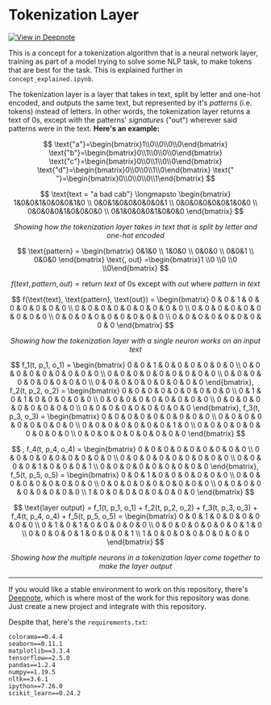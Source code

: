 # Tokenization Layer
[![View in Deepnote](https://deepnote.com/static/buttons/view-in-deepnote-white.svg)](https://deepnote.com/viewer/github/martinm07/tokenization-layer/blob/main/concept-explained.ipynb)

This is a concept for a tokenization algorithm that is a neural network layer, training as part of a model trying to solve some NLP task, to make tokens that are best for the task. This is explained further in `concept_explained.ipynb`.

The tokenization layer is a layer that takes in text, split by letter and one-hot encoded, and outputs the same text, but represented by it's *patterns* (i.e. tokens) instead of letters. In other words, the tokenization layer returns a text of 0s, except with the patterns' *signatures* ("out") wherever said patterns were in the text. **Here's an example:**

$$
\text{"a"}=\begin{bmatrix}1\\0\\0\\0\\0\end{bmatrix} \text{"b"}=\begin{bmatrix}0\\1\\0\\0\\0\end{bmatrix} \text{"c"}=\begin{bmatrix}0\\0\\1\\0\\0\end{bmatrix} \text{"d"}=\begin{bmatrix}0\\0\\0\\1\\0\end{bmatrix} 
\text{" "}=\begin{bmatrix}0\\0\\0\\0\\1\end{bmatrix}
$$

$$
\text{text = "a bad cab"} \longmapsto \begin{bmatrix}
1&0&0&1&0&0&0&1&0 \\
0&0&1&0&0&0&0&0&1 \\
0&0&0&0&0&0&1&0&0 \\
0&0&0&0&1&0&0&0&0 \\
0&1&0&0&0&1&0&0&0
\end{bmatrix}
$$

<p align="center"><i>Showing how the tokenization layer takes in text that is split by letter and one-hot encoded</i></p>

$$
\text{pattern} =
\begin{bmatrix}
0&1&0 \\
1&0&0 \\
0&0&0 \\
0&0&1 \\
0&0&0
\end{bmatrix}
\text{, out} =\begin{bmatrix}1 \\0 \\0 \\0 \\0\end{bmatrix}
$$

$$
f(text, pattern, out) = \text{return }text\text{ of 0s except with }out\text{ where }pattern\text{ in }text
$$

$$
f(\text{text}, \text{pattern}, \text{out}) = 
\begin{bmatrix}
0 & 0 & 1 & 0 & 0 & 0 & 0 & 0 & 0 \\
0 & 0 & 0 & 0 & 0 & 0 & 0 & 0 & 0 \\
0 & 0 & 0 & 0 & 0 & 0 & 0 & 0 & 0 \\
0 & 0 & 0 & 0 & 0 & 0 & 0 & 0 & 0 \\
0 & 0 & 0 & 0 & 0 & 0 & 0 & 0 & 0
\end{bmatrix}
$$

<p align="center"><i>Showing how the tokenization layer with a single neuron works on an input text</i></p>

$$
f_1(t, p_1, o_1) = 
\begin{bmatrix}
0 & 0 & 1 & 0 & 0 & 0 & 0 & 0 & 0 \\
0 & 0 & 0 & 0 & 0 & 0 & 0 & 0 & 0 \\
0 & 0 & 0 & 0 & 0 & 0 & 0 & 0 & 0 \\
0 & 0 & 0 & 0 & 0 & 0 & 0 & 0 & 0 \\
0 & 0 & 0 & 0 & 0 & 0 & 0 & 0 & 0
\end{bmatrix}, f_2(t, p_2, o_2) = 
\begin{bmatrix}
0 & 0 & 0 & 0 & 0 & 0 & 0 & 0 & 0 \\
0 & 1 & 0 & 1 & 0 & 0 & 0 & 0 & 0 \\
0 & 0 & 0 & 0 & 0 & 0 & 0 & 0 & 0 \\
0 & 0 & 0 & 0 & 0 & 0 & 0 & 0 & 0 \\
0 & 0 & 0 & 0 & 0 & 0 & 0 & 0 & 0
\end{bmatrix}, f_3(t, p_3, o_3) = 
\begin{bmatrix}
0 & 0 & 0 & 0 & 0 & 0 & 0 & 0 & 0 \\
0 & 0 & 0 & 0 & 0 & 0 & 0 & 0 & 0 \\
0 & 0 & 0 & 0 & 0 & 0 & 0 & 1 & 0 \\
0 & 0 & 0 & 0 & 0 & 0 & 0 & 0 & 0 \\
0 & 0 & 0 & 0 & 0 & 0 & 0 & 0 & 0
\end{bmatrix}
$$

$$
, f_4(t, p_4, o_4) = 
\begin{bmatrix}
0 & 0 & 0 & 0 & 0 & 0 & 0 & 0 & 0 \\
0 & 0 & 0 & 0 & 0 & 0 & 0 & 0 & 0 \\
0 & 0 & 0 & 0 & 0 & 0 & 0 & 0 & 0 \\
0 & 0 & 0 & 0 & 1 & 0 & 0 & 0 & 1 \\
0 & 0 & 0 & 0 & 0 & 0 & 0 & 0 & 0
\end{bmatrix}, f_5(t, p_5, o_5) = 
\begin{bmatrix}
0 & 0 & 1 & 0 & 0 & 0 & 0 & 0 & 0 \\
0 & 0 & 0 & 0 & 0 & 0 & 0 & 0 & 0 \\
0 & 0 & 0 & 0 & 0 & 0 & 0 & 0 & 0 \\
0 & 0 & 0 & 0 & 0 & 0 & 0 & 0 & 0 \\
1 & 0 & 0 & 0 & 0 & 0 & 0 & 0 & 0
\end{bmatrix}
$$

$$
\text{layer output} = f_1(t, p_1, o_1) + f_2(t, p_2, o_2) + f_3(t, p_3, o_3) + f_4(t, p_4, o_4) + f_5(t, p_5, o_5) = 
\begin{bmatrix}
0 & 0 & 1 & 0 & 0 & 0 & 0 & 0 & 0 \\
0 & 1 & 0 & 1 & 0 & 0 & 0 & 0 & 0 \\
0 & 0 & 0 & 0 & 0 & 0 & 0 & 1 & 0 \\
0 & 0 & 0 & 0 & 1 & 0 & 0 & 0 & 1 \\
1 & 0 & 0 & 0 & 0 & 0 & 0 & 0 & 0
\end{bmatrix}
$$

<p align="center"><i>Showing how the multiple neurons in a tokenization layer come together to make the layer output</i></p>



***

If you would like a stable environment to work on this repository, there's [Deepnote](https://deepnote.com/home), which is where most of the work for this repository was done. Just create a new project and integrate with this repository.

Despite that, here's the `requirements.txt`:<br>
```
colorama==0.4.4
seaborn==0.11.1
matplotlib==3.3.4
tensorflow==2.5.0
pandas==1.2.4
numpy==1.19.5
nltk==3.6.1
ipython==7.26.0
scikit_learn==0.24.2
```
